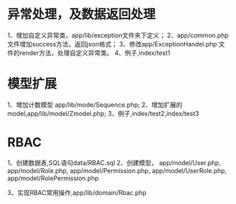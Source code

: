 # 异常处理，及数据返回处理
1、增加自定义异常类，app/lib/exception文件夹下定义；
2、app/common.php 文件增加success方法，返回json格式；
3、修改app/ExceptionHandel.php 文件的render方法，处理自定义异常类。
4、例子,index/test1

# 模型扩展
1、增加计数模型 app/lib/mode/Sequence.php;
2、增加扩展的model,app/lib/model/Zmodel.php;
3、例子,index/test2,index/test3


# RBAC
1、创建数据表,SQL语句data/RBAC.sql
2、创建模型，
app/model/User.php,
app/model/Role.php,
app/model/Permission.php,
app/model/UserRole.php,
app/model/RolePermission.php

3、实现RBAC常用操作,app/lib/domain/Rbac.php